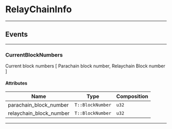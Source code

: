
# RelayChainInfo

---------
## Events

---------
### CurrentBlockNumbers
Current block numbers
[ Parachain block number, Relaychain Block number ]
#### Attributes
| Name | Type | Composition
| -------- | -------- | -------- |
| parachain_block_number | `T::BlockNumber` | ```u32```
| relaychain_block_number | `T::BlockNumber` | ```u32```

---------
